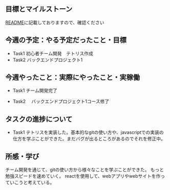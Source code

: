 
## 目標とマイルストーン
[README](https://github.com/Aki158/weekly-report/blob/main/README.md)に記載しておりますので、確認ください

## 今週の予定：やる予定だったこと・目標
- Task1
    初心者チーム開発　テトリス作成
- Task2
    バックエンドプロジェクト1

## 今週やったこと：実際にやったこと・実稼働
- Task1
    チーム開発完了
  
- Task2
  　バックエンドプロジェクト1コース修了
  

## タスクの進捗について
- Task1
    テトリスを実装した。基本的なgitの使い方や、javascriptでの実装の仕方を学ぶことができた。まだバグが出るところがあるのでそれを修正中。
  
    
## 所感・学び
チーム開発を通じて、gitの使い方から様々なことを学ぶことができた。
もっと勉強スピードを速めていく。
reactを使用して、webアプリやwebサイトを作っていこうと考えている。

